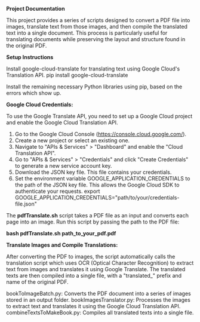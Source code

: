 **Project Documentation**

This project provides a series of scripts designed to convert a PDF file into images, translate text from those images, and then compile the translated text into a single document. This process is particularly useful for translating documents while preserving the layout and structure found in the original PDF.

**Setup Instructions**

Install google-cloud-translate for translating text using Google Cloud's Translation API. 
pip install google-cloud-translate

Install the remaining necessary Python libraries using pip, based on the errors which show up.


**Google Cloud Credentials:**

To use the Google Translate API, you need to set up a Google Cloud project and enable the Google Cloud Translation API.
1. Go to the Google Cloud Console (https://console.cloud.google.com/).
2. Create a new project or select an existing one.
3. Navigate to "APIs & Services" > "Dashboard" and enable the "Cloud Translation API".
4. Go to "APIs & Services" > "Credentials" and click "Create Credentials" to generate a new service account key.
5. Download the JSON key file. This file contains your credentials.
6. Set the environment variable GOOGLE_APPLICATION_CREDENTIALS to the path of the JSON key file. This allows the Google Cloud SDK to authenticate your requests.
   export GOOGLE_APPLICATION_CREDENTIALS="path/to/your/credentials-file.json"


The **pdfTranslate.sh** script takes a PDF file as an input and converts each page into an image.
Run this script by passing the path to the PDF file:

**bash pdfTranslate.sh path_to_your_pdf.pdf**

**Translate Images and Compile Translations:**

After converting the PDF to images, the script automatically calls the translation script which uses OCR (Optical Character Recognition) to extract text from images and translates it using Google Translate. The translated texts are then compiled into a single file, with a "translated_" prefix and name of the original PDF.

bookToImageBatch.py: Converts the PDF document into a series of images stored in an output folder.
bookImagesTranslator.py: Processes the images to extract text and translates it using the Google Cloud Translation API.
combineTextsToMakeBook.py: Compiles all translated texts into a single file.
